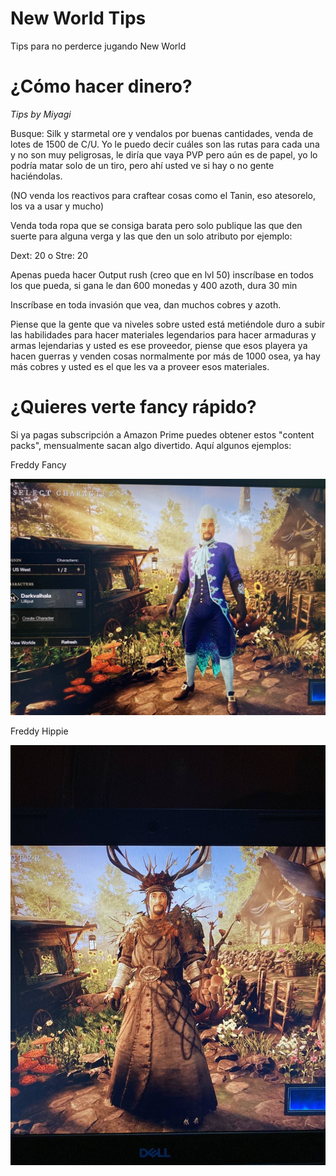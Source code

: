 # New World Tips
Tips para no perderce jugando New World

# ¿Cómo hacer dinero?

_Tips by Miyagi_

Busque: Silk y starmetal ore y vendalos por buenas cantidades, venda de lotes de 1500 de C/U. Yo le puedo decir cuáles son las rutas para cada una y no son muy peligrosas, le diría que vaya PVP pero aún es de papel, yo lo podría matar solo de un tiro, pero ahí usted ve si hay o no gente haciéndolas.

(NO venda los reactivos para craftear cosas como el Tanin, eso atesorelo, los va a usar y mucho) 

Venda toda ropa que se consiga barata pero solo publique las que den suerte para alguna verga y las que den un solo atributo por ejemplo: 

Dext: 20 o Stre: 20 

Apenas pueda hacer Output rush (creo que en lvl 50) inscríbase en todos los que pueda, si gana le dan 600 monedas y 400 azoth, dura 30 min

Inscríbase en toda invasión que vea, dan muchos cobres y azoth.

Piense que la gente que va niveles sobre usted está metiéndole duro a subir las habilidades para hacer materiales legendarios para hacer armaduras y armas lejendarias y usted es ese proveedor, piense que esos playera ya hacen guerras y venden cosas normalmente por más de 1000 osea, ya hay más cobres y usted es el que les va a proveer esos materiales.

# ¿Quieres verte fancy rápido?

Si ya pagas subscripción a Amazon Prime puedes obtener estos "content packs", mensualmente sacan algo divertido. Aquí algunos ejemplos:

Freddy Fancy

![Freddy fancy](assets/img/photo_2021-11-30_19-14-52.jpg)

Freddy Hippie

![Freddy hippie](assets/img/photo_2021-11-29_15-59-17.jpg)

